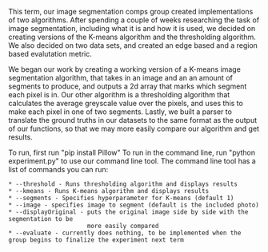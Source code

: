   This term, our image segmentation comps group created implementations of two algorithms. After spending a couple of weeks
researching the task of image segmentation, including what it is and how it is used, we decided on creating versions of
the K-means algorithm and the thresholding algorithm. We also decided on two data sets, and created an edge based and
a region based evalutation metric.

  We began our work by creating a working version of a K-means image segmentation algorithm, that takes in an image and an
an amount of segments to produce, and outputs a 2d array that marks which segment each pixel is in. Our other algorithm is
a thresholding algorithm that calculates the average greyscale value over the pixels, and uses this to make each pixel in
one of two segments. Lastly, we built a parser to translate the ground truths in our datasets to the same format as the
output of our functions, so that we may more easily compare our algorithm and get results.

  To run, first run "pip install Pillow"
  To run in the command line, run "python experiment.py" to use our command line tool. The command line tool has a list
of commands you can run:

    * --threshold - Runs thresholding algorithm and displays results
    * --kmeans - Runs K-means algorithm and displays results
    * --segments - Specifies hyperparameter for K-means (default 1)
    * --image - specifies image to segment (default is the included photo)
    * --displayOriginal - puts the original image side by side with the segmentation to be
                          more easily compared
    * --evaluate - currently does nothing, to be implemented when the group begins to finalize the experiment next term
